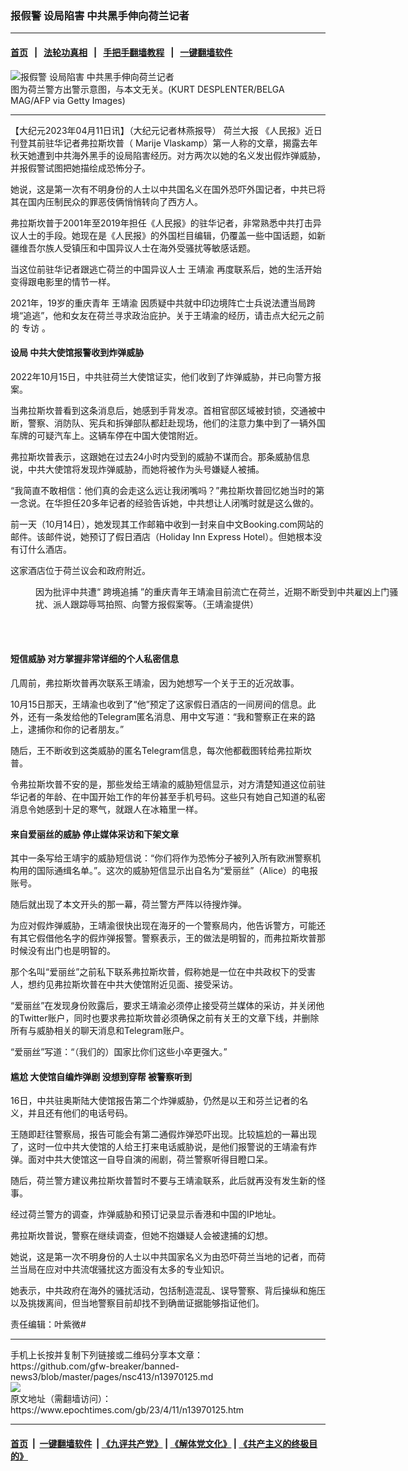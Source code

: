 ### 报假警 设局陷害 中共黑手伸向荷兰记者
------------------------

#### [首页](https://github.com/gfw-breaker/banned-news3/blob/master/README.md) &nbsp;&nbsp;|&nbsp;&nbsp; [法轮功真相](https://github.com/begood0513/basic/blob/master/README.md)  &nbsp;&nbsp;|&nbsp;&nbsp; [手把手翻墙教程](https://github.com/gfw-breaker/guides/wiki)  &nbsp;&nbsp;|&nbsp;&nbsp; [一键翻墙软件](https://github.com/gfw-breaker/nogfw/blob/master/README.md)  



<div><img alt="报假警 设局陷害 中共黑手伸向荷兰记者" class="attachment-djy_600_400 size-djy_600_400 wp-post-image" src="https://i.epochtimes.com/assets/uploads/2023/04/id13970248-GettyImages-1243525166-600x400.jpg"/>
<div class="caption">
 图为荷兰警方出警示意图，与本文无关。(KURT DESPLENTER/BELGA MAG/AFP via Getty Images)
</div></div><hr/>


<div><p>
 【大纪元2023年04月11日讯】（大纪元记者林燕报导）
 <ok href="https://www.epochtimes.com/gb/tag/%E8%8D%B7%E5%85%B0%E5%A4%A7%E6%8A%A5.html">
  荷兰大报
 </ok>
 《人民报》近日刊登其前驻华记者弗拉斯坎普（ Marije Vlaskamp）第一人称的文章，揭露去年秋天她遭到中共海外黑手的设局陷害经历。对方两次以她的名义发出假炸弹威胁，并报假警试图把她描绘成恐怖分子。
</p>
<p>
 她说，这是第一次有不明身份的人士以中共国名义在国外恐吓外国记者，中共已将其在国内压制民众的罪恶伎俩悄悄转向了西方人。
</p>
<p>
 弗拉斯坎普于2001年至2019年担任《人民报》的驻华记者，非常熟悉中共打击异议人士的手段。她现在是《人民报》的外国栏目编辑，仍覆盖一些中国话题，如新疆维吾尔族人受镇压和中国异议人士在海外受骚扰等敏感话题。
</p>
<p>
 当这位前驻华记者跟逃亡荷兰的中国异议人士
 <ok href="https://www.epochtimes.com/gb/tag/%E7%8E%8B%E9%9D%96%E6%B8%9D.html">
  王靖渝
 </ok>
 再度联系后，她的生活开始变得跟电影里的情节一样。
</p>
<p>
 2021年，19岁的重庆青年
 <ok href="https://www.epochtimes.com/gb/tag/%E7%8E%8B%E9%9D%96%E6%B8%9D.html">
  王靖渝
 </ok>
 因质疑中共就中印边境阵亡士兵说法遭当局跨境“追逃”，他和女友在荷兰寻求政治庇护。关于王靖渝的经历，请击点大纪元之前的
 <ok href="https://www.epochtimes.com/gb/22/10/8/n13841496.htm">
  专访
 </ok>
 。
</p>
<h4>
 设局 中共大使馆报警收到炸弹威胁
</h4>
<p>
 2022年10月15日，中共驻荷兰大使馆证实，他们收到了炸弹威胁，并已向警方报案。
</p>
<p>
 当弗拉斯坎普看到这条消息后，她感到手背发凉。首相官邸区域被封锁，交通被中断，警察、消防队、宪兵和拆弹部队都赶赴现场，他们的注意力集中到了一辆外国车牌的可疑汽车上。这辆车停在中国大使馆附近。
</p>
<p>
 弗拉斯坎普表示，这跟她在过去24小时内受到的威胁不谋而合。那条威胁信息说，中共大使馆将发现炸弹威胁，而她将被作为头号嫌疑人被捕。
</p>
<p>
 “我简直不敢相信：他们真的会走这么远让我闭嘴吗？”弗拉斯坎普回忆她当时的第一念说。在华担任20多年记者的经验告诉她，中共想让人闭嘴时就是这么做的。
</p>
<p>
 前一天（10月14日），她发现其工作邮箱中收到一封来自中文Booking.com网站的邮件。该邮件说，她预订了假日酒店（Holiday Inn Express Hotel）。但她根本没有订什么酒店。
</p>
<p>
 这家酒店位于荷兰议会和政府附近。
</p>
<figure aria-describedby="caption-attachment-13841501" class="wp-caption aligncenter" id="attachment_13841501" style="width: 601px">
 <ok href="https://i.epochtimes.com/assets/uploads/2022/10/id13841501-IMG_3529.jpg" target="_blank">
  <img alt="" class="wp-image-13841501" src="https://i.epochtimes.com/assets/uploads/2022/10/id13841501-IMG_3529-450x338.jpg"/>
 </ok>
 <br/><figcaption class="wp-caption-text" id="caption-attachment-13841501">
  因为批评中共遭“
  <ok href="https://www.epochtimes.com/gb/tag/%E8%B7%A8%E5%A2%83%E8%BF%BD%E6%8D%95.html">
   跨境追捕
  </ok>
  ”的重庆青年王靖渝目前流亡在荷兰，近期不断受到中共雇凶上门骚扰、派人跟踪辱骂拍照、向警方报假案等。（王靖渝提供）
 </figcaption><br/>
</figure><br/>
<h4>
 短信威胁 对方掌握非常详细的个人私密信息
</h4>
<p>
 几周前，弗拉斯坎普再次联系王靖渝，因为她想写一个关于王的近况故事。
</p>
<p>
 10月15日那天，王靖渝也收到了“他”预定了这家假日酒店的一间房间的信息。此外，还有一条发给他的Telegram匿名消息、用中文写道：“我和警察正在来的路上，逮捕你和你的记者朋友。”
</p>
<p>
 随后，王不断收到这类威胁的匿名Telegram信息，每次他都截图转给弗拉斯坎普。
</p>
<p>
 令弗拉斯坎普不安的是，那些发给王靖渝的威胁短信显示，对方清楚知道这位前驻华记者的年龄、在中国开始工作的年份甚至手机号码。这些只有她自己知道的私密消息令她感到十足的寒气，就跟人在冰箱里一样。
</p>
<h4>
 来自爱丽丝的威胁 停止媒体采访和下架文章
</h4>
<p>
 其中一条写给王靖宇的威胁短信说：“你们将作为恐怖分子被列入所有欧洲警察机构用的国际通缉名单。”。这次的威胁短信显示出自名为“爱丽丝”（Alice）的电报账号。
</p>
<p>
 随后就出现了本文开头的那一幕，荷兰警方严阵以待搜炸弹。
</p>
<p>
 为应对假炸弹威胁，王靖渝很快出现在海牙的一个警察局内，他告诉警方，可能还有其它假借他名字的假炸弹报警。警察表示，王的做法是明智的，而弗拉斯坎普那时候没有出门也是明智的。
</p>
<p>
 那个名叫“爱丽丝”之前私下联系弗拉斯坎普，假称她是一位在中共政权下的受害人，想约见弗拉斯坎普在中共大使馆附近见面、接受采访。
</p>
<p>
 “爱丽丝”在发现身份败露后，要求王靖渝必须停止接受荷兰媒体的采访，并关闭他的Twitter账户，同时也要求弗拉斯坎普必须确保之前有关王的文章下线，并删除所有与威胁相关的聊天消息和Telegram账户。
</p>
<p>
 “爱丽丝”写道：“（我们的）国家比你们这些小卒更强大。”
</p>
<h4>
 尴尬 大使馆自编炸弹剧 没想到穿帮 被警察听到
</h4>
<p>
 16日，中共驻奥斯陆大使馆报告第二个炸弹威胁，仍然是以王和芬兰记者的名义，并且还有他们的电话号码。
</p>
<p>
 王随即赶往警察局，报告可能会有第二通假炸弹恐吓出现。比较尴尬的一幕出现了，这时一位中共大使馆的人给王打来电话威胁说，是他们报警说的王靖渝有炸弹。面对中共大使馆这一自导自演的闹剧，荷兰警察听得目瞪口呆。
</p>
<p>
 随后，荷兰警方建议弗拉斯坎普暂时不要与王靖渝联系，此后就再没有发生新的怪事。
</p>
<p>
 经过荷兰警方的调查，炸弹威胁和预订记录显示香港和中国的IP地址。
</p>
<p>
 弗拉斯坎普说，警察在继续调查，但她不抱嫌疑人会被逮捕的幻想。
</p>
<p>
 她说，这是第一次不明身份的人士以中共国家名义为由恐吓荷兰当地的记者，而荷兰当局在应对中共流氓骚扰这方面没有太多的专业知识。
</p>
<p>
 她表示，中共政府在海外的骚扰活动，包括制造混乱、误导警察、背后操纵和施压以及挑拨离间，但当地警察目前却找不到确凿证据能够指证他们。
</p>
<p>
 责任编辑：叶紫微#
</p>
</div>
<hr/>
手机上长按并复制下列链接或二维码分享本文章：<br/>
https://github.com/gfw-breaker/banned-news3/blob/master/pages/nsc413/n13970125.md <br/>
<a href='https://github.com/gfw-breaker/banned-news3/blob/master/pages/nsc413/n13970125.md'><img src='https://github.com/gfw-breaker/banned-news3/blob/master/pages/nsc413/n13970125.md.png'/></a> <br/>
原文地址（需翻墙访问）：https://www.epochtimes.com/gb/23/4/11/n13970125.htm


------------------------
#### [首页](https://github.com/gfw-breaker/banned-news3/blob/master/README.md) &nbsp;|&nbsp; [一键翻墙软件](https://github.com/gfw-breaker/nogfw/blob/master/README.md) &nbsp;| [《九评共产党》](https://github.com/gfw-breaker/9ping.md/blob/master/README.md#九评之一评共产党是什么) | [《解体党文化》](https://github.com/gfw-breaker/jtdwh.md/blob/master/README.md) | [《共产主义的终极目的》](https://github.com/gfw-breaker/gczydzjmd.md/blob/master/README.md)


<img src='http://gfw-breaker.win/banned-news3/pages/nsc413/n13970125.md' width='0px' height='0px'/>